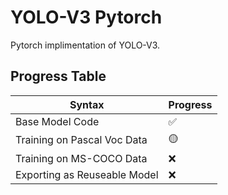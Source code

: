# YOLO-V3 Pytorch

Pytorch implimentation of YOLO-V3.

## Progress Table
<!-- * ✅ - Completed
* 🟡 - In Progress
* ❌ - Incomplete -->

| Syntax      | Progress |
| ----------- | ----------- |
| Base Model Code              | ✅ |
| Training on Pascal Voc Data  | 🟡 |
| Training on MS-COCO Data     | ❌ |
| Exporting as Reuseable Model | ❌ |